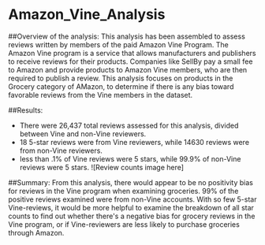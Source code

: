 # Amazon_Vine_Analysis

##Overview of the analysis: 
This analysis has been assembled to assess reviews written by members of the paid Amazon Vine Program. The Amazon Vine program is a service that allows manufacturers and publishers to receive reviews for their products. Companies like SellBy pay a small fee to Amazon and provide products to Amazon Vine members, who are then required to publish a review. This analysis focuses on products in the Grocery category of AMazon, to determine if there is any bias toward favorable reviews from the Vine members in the dataset.


##Results: 
- There were 26,437 total reviews assessed for this analysis, divided between Vine and non-Vine reviewers.
- 18 5-star reviews were from Vine reviewers, while 14630 reviews were from non-Vine reviewers.
- less than .1% of Vine reviews were 5 stars, while 99.9% of non-Vine reviews were 5 stars.
![Review counts image here]

##Summary: 
From this analysis, there would appear to be no positivity bias for reviews in the Vine program when examining groceries. 99% of the positive reviews examined were from non-Vine accounts. With so few 5-star Vine-reviews, it would be more helpful to examine the breakdown of all star counts to find out whether there's a negative bias for grocery reviews in the Vine program, or if Vine-reviewers are less likely to purchase groceries through Amazon. 